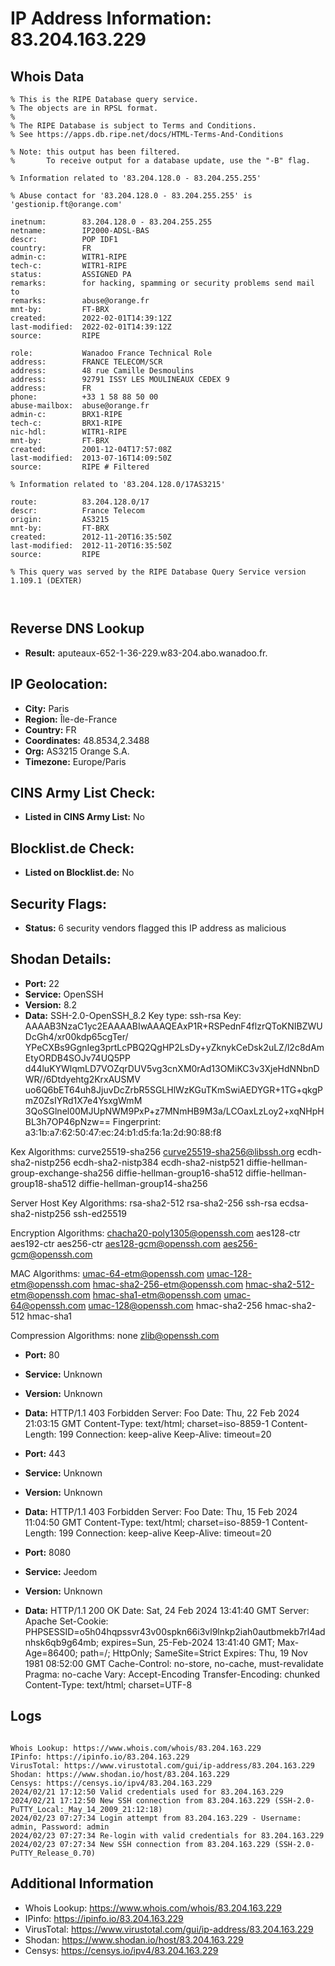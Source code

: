 # IP Address Information: 83.204.163.229

## Whois Data
```
% This is the RIPE Database query service.
% The objects are in RPSL format.
%
% The RIPE Database is subject to Terms and Conditions.
% See https://apps.db.ripe.net/docs/HTML-Terms-And-Conditions

% Note: this output has been filtered.
%       To receive output for a database update, use the "-B" flag.

% Information related to '83.204.128.0 - 83.204.255.255'

% Abuse contact for '83.204.128.0 - 83.204.255.255' is 'gestionip.ft@orange.com'

inetnum:        83.204.128.0 - 83.204.255.255
netname:        IP2000-ADSL-BAS
descr:          POP IDF1
country:        FR
admin-c:        WITR1-RIPE
tech-c:         WITR1-RIPE
status:         ASSIGNED PA
remarks:        for hacking, spamming or security problems send mail to
remarks:        abuse@orange.fr
mnt-by:         FT-BRX
created:        2022-02-01T14:39:12Z
last-modified:  2022-02-01T14:39:12Z
source:         RIPE

role:           Wanadoo France Technical Role
address:        FRANCE TELECOM/SCR
address:        48 rue Camille Desmoulins
address:        92791 ISSY LES MOULINEAUX CEDEX 9
address:        FR
phone:          +33 1 58 88 50 00
abuse-mailbox:  abuse@orange.fr
admin-c:        BRX1-RIPE
tech-c:         BRX1-RIPE
nic-hdl:        WITR1-RIPE
mnt-by:         FT-BRX
created:        2001-12-04T17:57:08Z
last-modified:  2013-07-16T14:09:50Z
source:         RIPE # Filtered

% Information related to '83.204.128.0/17AS3215'

route:          83.204.128.0/17
descr:          France Telecom
origin:         AS3215
mnt-by:         FT-BRX
created:        2012-11-20T16:35:50Z
last-modified:  2012-11-20T16:35:50Z
source:         RIPE

% This query was served by the RIPE Database Query Service version 1.109.1 (DEXTER)



```
## Reverse DNS Lookup
- **Result:** aputeaux-652-1-36-229.w83-204.abo.wanadoo.fr.

## IP Geolocation:
- **City:** Paris
- **Region:** Île-de-France
- **Country:** FR
- **Coordinates:** 48.8534,2.3488
- **Org:** AS3215 Orange S.A.
- **Timezone:** Europe/Paris

## CINS Army List Check:
- **Listed in CINS Army List:** 
No

## Blocklist.de Check:
- **Listed on Blocklist.de:** 
No

## Security Flags:
- **Status:** 6 security vendors flagged this IP address as malicious

## Shodan Details:
- **Port:** 22
- **Service:** OpenSSH
- **Version:** 8.2
- **Data:** SSH-2.0-OpenSSH_8.2
Key type: ssh-rsa
Key: AAAAB3NzaC1yc2EAAAABIwAAAQEAxP1R+RSPednF4flzrQToKNIBZWUDcGh4/xr00kdp65cgTer/
YPeCXBs9GgnIeg3prtLcPBQ2QgHP2LsDy+yZknykCeDsk2uLZ/l2c8dAmEtyORDB4SOJv74UQ5PP
d44luKYWlqmLD7VOZqrDUV5vg3cnXM0rAd13OMiKC3v3XjeHdNNbnDWR//6Dtdyehtg2KrxAUSMV
uo6Q6bET64uh8JjuvDcZrbR5SGLHlWzKGuTKmSwiAEDYGR+1TG+qkgPmZ0ZsIYRd1X7e4YsxgWmM
3QoSGlnel00MJUpNWM9PxP+z7MNmHB9M3a/LCOaxLzLoy2+xqNHpHBL3h7OP46pNzw==
Fingerprint: a3:1b:a7:62:50:47:ec:24:b1:d5:fa:1a:2d:90:88:f8

Kex Algorithms:
	curve25519-sha256
	curve25519-sha256@libssh.org
	ecdh-sha2-nistp256
	ecdh-sha2-nistp384
	ecdh-sha2-nistp521
	diffie-hellman-group-exchange-sha256
	diffie-hellman-group16-sha512
	diffie-hellman-group18-sha512
	diffie-hellman-group14-sha256

Server Host Key Algorithms:
	rsa-sha2-512
	rsa-sha2-256
	ssh-rsa
	ecdsa-sha2-nistp256
	ssh-ed25519

Encryption Algorithms:
	chacha20-poly1305@openssh.com
	aes128-ctr
	aes192-ctr
	aes256-ctr
	aes128-gcm@openssh.com
	aes256-gcm@openssh.com

MAC Algorithms:
	umac-64-etm@openssh.com
	umac-128-etm@openssh.com
	hmac-sha2-256-etm@openssh.com
	hmac-sha2-512-etm@openssh.com
	hmac-sha1-etm@openssh.com
	umac-64@openssh.com
	umac-128@openssh.com
	hmac-sha2-256
	hmac-sha2-512
	hmac-sha1

Compression Algorithms:
	none
	zlib@openssh.com


- **Port:** 80
- **Service:** Unknown
- **Version:** Unknown
- **Data:** HTTP/1.1 403 Forbidden
Server: Foo
Date: Thu, 22 Feb 2024 21:03:15 GMT
Content-Type: text/html; charset=iso-8859-1
Content-Length: 199
Connection: keep-alive
Keep-Alive: timeout=20



- **Port:** 443
- **Service:** Unknown
- **Version:** Unknown
- **Data:** HTTP/1.1 403 Forbidden
Server: Foo
Date: Thu, 15 Feb 2024 11:04:50 GMT
Content-Type: text/html; charset=iso-8859-1
Content-Length: 199
Connection: keep-alive
Keep-Alive: timeout=20



- **Port:** 8080
- **Service:** Jeedom
- **Version:** Unknown
- **Data:** HTTP/1.1 200 OK
Date: Sat, 24 Feb 2024 13:41:40 GMT
Server: Apache
Set-Cookie: PHPSESSID=o5h04hqpssvr43v00spkn66i3vl9lnkp2iah0autbmekb7rl4adnhsk6qb9g64mb; expires=Sun, 25-Feb-2024 13:41:40 GMT; Max-Age=86400; path=/; HttpOnly; SameSite=Strict
Expires: Thu, 19 Nov 1981 08:52:00 GMT
Cache-Control: no-store, no-cache, must-revalidate
Pragma: no-cache
Vary: Accept-Encoding
Transfer-Encoding: chunked
Content-Type: text/html; charset=UTF-8



## Logs
```

Whois Lookup: https://www.whois.com/whois/83.204.163.229
IPinfo: https://ipinfo.io/83.204.163.229
VirusTotal: https://www.virustotal.com/gui/ip-address/83.204.163.229
Shodan: https://www.shodan.io/host/83.204.163.229
Censys: https://censys.io/ipv4/83.204.163.229
2024/02/21 17:12:50 Valid credentials used for 83.204.163.229
2024/02/21 17:12:50 New SSH connection from 83.204.163.229 (SSH-2.0-PuTTY_Local:_May_14_2009_21:12:18)
2024/02/23 07:27:34 Login attempt from 83.204.163.229 - Username: admin, Password: admin
2024/02/23 07:27:34 Re-login with valid credentials for 83.204.163.229
2024/02/23 07:27:34 New SSH connection from 83.204.163.229 (SSH-2.0-PuTTY_Release_0.70)

```
## Additional Information
- Whois Lookup: https://www.whois.com/whois/83.204.163.229
- IPinfo: https://ipinfo.io/83.204.163.229
- VirusTotal: https://www.virustotal.com/gui/ip-address/83.204.163.229
- Shodan: https://www.shodan.io/host/83.204.163.229
- Censys: https://censys.io/ipv4/83.204.163.229

